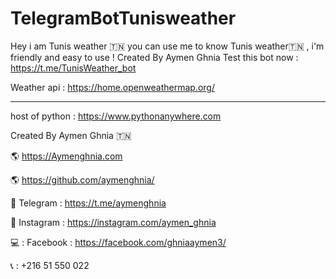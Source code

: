 # TelegramBotTunisweather

Hey i am Tunis weather 🇹🇳 you can use me to know Tunis weather🇹🇳 , i'm friendly and easy to use ! Created By Aymen Ghnia
Test this bot now :  https://t.me/TunisWeather_bot


Weather api : https://home.openweathermap.org/    

---

host of python : https://www.pythonanywhere.com 


Created By Aymen Ghnia 🇹🇳

🌎 https://Aymenghnia.com

🌎 https://github.com/aymenghnia/

📱 Telegram : https://t.me/aymenghnia

📱 Instagram : https://instagram.com/aymen_ghnia

💻 : Facebook : https://facebook.com/ghniaaymen3/

📞 : +216 51 550 022
